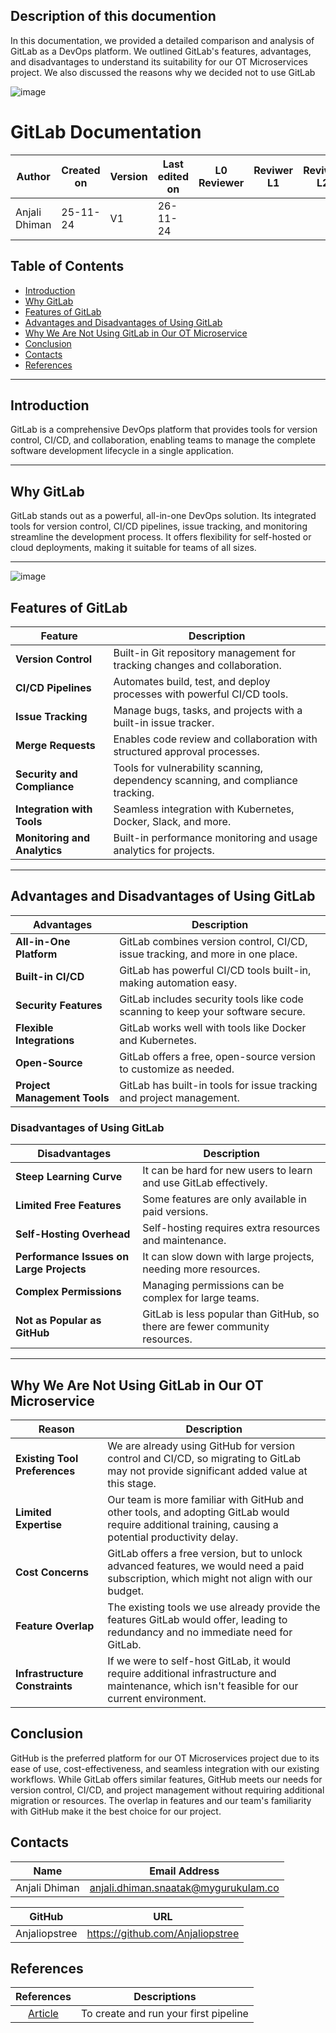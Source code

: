 ## Description of this documention
In this documentation, we provided a detailed comparison and analysis of GitLab as a DevOps platform. We outlined GitLab's features, advantages, and disadvantages to understand its suitability for our OT Microservices project. We also discussed the reasons why we decided not to use GitLab

![image](https://github.com/user-attachments/assets/1291eda3-3468-49e6-81c2-804b6b2f202d)

# GitLab Documentation  

| **Author** | **Created on** | **Version** | **Last edited on** | **L0 Reviewer** |**Reviwer L1** |**Reviwer L2** |
|------------|----------------|-------------------|---------------------|----------|---------------|---------------|
| Anjali Dhiman  | 25-11-24      | V1  | 26-11-24           |  | | |


## Table of Contents  
- [Introduction](#introduction)  
- [Why GitLab](#why-gitlab)  
- [Features of GitLab](#features-of-gitlab)
- [Advantages and Disadvantages of Using GitLab](#advantages-and-disadvantages-of-using-gitlab)
- [Why We Are Not Using GitLab in Our OT Microservice](#why-we-are-not-using-gitlab-in-our-ot-microservice)
- [Conclusion](#conclusion)  
- [Contacts](#contacts)  
- [References](#references)  

---

## Introduction  
GitLab is a comprehensive DevOps platform that provides tools for version control, CI/CD, and collaboration, enabling teams to manage the complete software development lifecycle in a single application.   

---

## Why GitLab  
GitLab stands out as a powerful, all-in-one DevOps solution. Its integrated tools for version control, CI/CD pipelines, issue tracking, and monitoring streamline the development process. It offers flexibility for self-hosted or cloud deployments, making it suitable for teams of all sizes.  

---
![image](https://github.com/user-attachments/assets/35587628-4854-4b7d-a9b6-181147f00f1a)

## Features of GitLab  

| **Feature**                 | **Description**                                                                                     |  
|-----------------------------|-----------------------------------------------------------------------------------------------------|  
| **Version Control**         | Built-in Git repository management for tracking changes and collaboration.                          |  
| **CI/CD Pipelines**         | Automates build, test, and deploy processes with powerful CI/CD tools.                              |  
| **Issue Tracking**          | Manage bugs, tasks, and projects with a built-in issue tracker.                                     |  
| **Merge Requests**          | Enables code review and collaboration with structured approval processes.                           |  
| **Security and Compliance** | Tools for vulnerability scanning, dependency scanning, and compliance tracking.                     |  
| **Integration with Tools**  | Seamless integration with Kubernetes, Docker, Slack, and more.                                      |  
| **Monitoring and Analytics**| Built-in performance monitoring and usage analytics for projects.                                   |   

---
## Advantages and Disadvantages of Using GitLab

| **Advantages**                               | **Description**                                      |
|----------------------------------------------|------------------------------------------------------|
| **All-in-One Platform**                      | GitLab combines version control, CI/CD, issue tracking, and more in one place. |
| **Built-in CI/CD**                           | GitLab has powerful CI/CD tools built-in, making automation easy. |
| **Security Features**                        | GitLab includes security tools like code scanning to keep your software secure. |
| **Flexible Integrations**                    | GitLab works well with tools like Docker and Kubernetes. |
| **Open-Source**                              | GitLab offers a free, open-source version to customize as needed. |
| **Project Management Tools**                 | GitLab has built-in tools for issue tracking and project management. |

### Disadvantages of Using GitLab

| **Disadvantages**                            | **Description**                                      |
|----------------------------------------------|------------------------------------------------------|
| **Steep Learning Curve**                     | It can be hard for new users to learn and use GitLab effectively. |
| **Limited Free Features**                    | Some features are only available in paid versions. |
| **Self-Hosting Overhead**                    | Self-hosting requires extra resources and maintenance. |
| **Performance Issues on Large Projects**     | It can slow down with large projects, needing more resources. |
| **Complex Permissions**                      | Managing permissions can be complex for large teams. |
| **Not as Popular as GitHub**                  | GitLab is less popular than GitHub, so there are fewer community resources. |

---

## Why We Are Not Using GitLab in Our OT Microservice

| **Reason**                        | **Description**                                                                                                                                   |
|-----------------------------------|---------------------------------------------------------------------------------------------------------------------------------------------------|
| **Existing Tool Preferences**     | We are already using GitHub for version control and CI/CD, so migrating to GitLab may not provide significant added value at this stage.         |
| **Limited Expertise**             | Our team is more familiar with GitHub and other tools, and adopting GitLab would require additional training, causing a potential productivity delay. |
| **Cost Concerns**                 | GitLab offers a free version, but to unlock advanced features, we would need a paid subscription, which might not align with our budget.          |
| **Feature Overlap**               | The existing tools we use already provide the features GitLab would offer, leading to redundancy and no immediate need for GitLab.                  |
| **Infrastructure Constraints**    | If we were to self-host GitLab, it would require additional infrastructure and maintenance, which isn't feasible for our current environment.      |


## Conclusion  

GitHub is the preferred platform for our OT Microservices project due to its ease of use, cost-effectiveness, and seamless integration with our existing workflows. While GitLab offers similar features, GitHub meets our needs for version control, CI/CD, and project management without requiring additional migration or resources. The overlap in features and our team's familiarity with GitHub make it the best choice for our project.


## Contacts

| Name| Email Address      |
|-----|--------------------------|
| Anjali Dhiman | anjali.dhiman.snaatak@mygurukulam.co |

| GitHub | URL |
|----------|---------|
|  Anjaliopstree  |  https://github.com/Anjaliopstree  |

## References

|       References          |   Descriptions               |
|:-------------------:|:-----------:|
|[Article](https://docs.gitlab.com/ee/ci/quick_start/index.html) | To create and run your first pipeline  |
